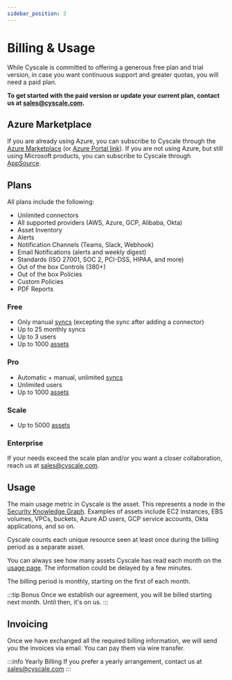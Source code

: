 ```yaml
---
sidebar_position: 3
---
```


# Billing & Usage

While Cyscale is committed to offering a generous free plan and trial version, in case you want continuous support and greater quotas, you will need a paid plan.

**To get started with the paid version or update your current plan, contact us at sales@cyscale.com.**

## Azure Marketplace

If you are already using Azure, you can subscribe to Cyscale through the [Azure Marketplace](https://azuremarketplace.microsoft.com/en-us/marketplace/apps/cyscale.cyscale) (or [Azure Portal link](https://portal.azure.com/#create/cyscale.cyscale/preview)). If you are not using Azure, but still using Microsoft products, you can subscribe to Cyscale through [AppSource](https://appsource.microsoft.com/en-us/product/web-apps/cyscale.cyscale).

## Plans

All plans include the following:

- Unlimited connectors
- All supported providers (AWS, Azure, GCP, Alibaba, Okta)
- Asset Inventory
- Alerts
- Notification Channels (Teams, Slack, Webhook)
- Email Notifications (alerts and weekly digest)
- Standards (ISO 27001, SOC 2, PCI-DSS, HIPAA, and more)
- Out of the box Controls (380+)
- Out of the box Policies
- Custom Policies
- PDF Reports

### Free

- Only manual [syncs](./intro/dictionary.md#sync) (excepting the sync after adding a connector)
- Up to 25 monthly syncs
- Up to 3 users
- Up to 1000 [assets](./intro/dictionary.md#asset)

### Pro

- Automatic + manual, unlimited [syncs](./intro/dictionary.md#sync)
- Unlimited users
- Up to 1000 [assets](./intro/dictionary.md#asset)

### Scale

- Up to 5000 [assets](./intro/dictionary.md#asset)

### Enterprise

If your needs exceed the scale plan and/or you want a closer collaboration, reach us at <sales@cyscale.com>.

## Usage

The main usage metric in Cyscale is the asset. This represents a node in the [Security Knowledge Graph](./intro//overview.mdx#security-knowledge-graph). Examples of assets include EC2 instances, EBS volumes, VPCs, buckets, Azure AD users, GCP service accounts, Okta applications, and so on.

Cyscale counts each unique resource seen at least once during the billing period as a separate asset.

You can always see how many assets Cyscale has read each month on the [usage page](https://app.cyscale.com/usage). The information could be delayed by a few minutes.

The billing period is monthly, starting on the first of each month.

:::tip Bonus
Once we establish our agreement, you will be billed starting next month. Until then, it's on us.
:::

## Invoicing

Once we have exchanged all the required billing information, we will send you the invoices via email. You can pay them via wire transfer.

:::info Yearly Billing
If you prefer a yearly arrangement, contact us at sales@cyscale.com
:::
